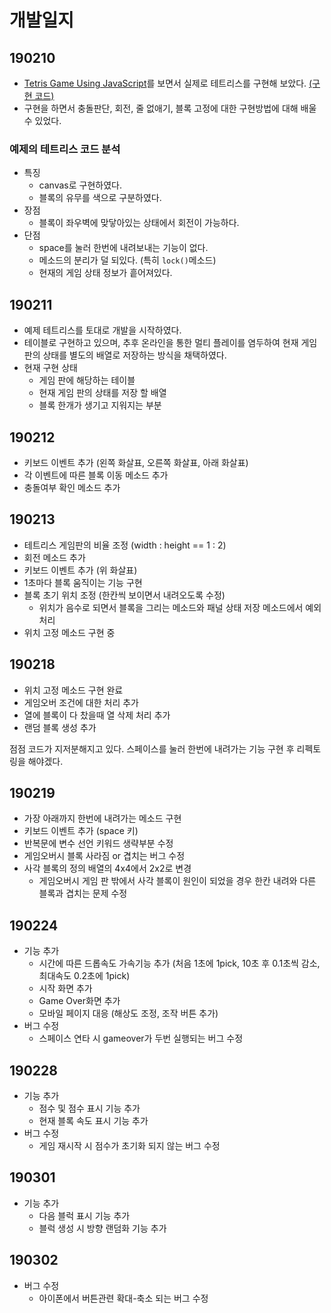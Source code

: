 # 개발일지

## 190210

- [Tetris Game Using JavaScript](https://youtu.be/HEsAr2Yt2do)를 보면서 실제로 테트리스를 구현해 보았다. [(구현 코드)](https://github.com/seungyeop-lee/tetris/tree/master/example-tetris)
- 구현을 하면서 충돌판단, 회전, 줄 없애기, 블록 고정에 대한 구현방법에 대해 배울 수 있었다.

### 예제의 테트리스 코드 분석

- 특징
  - canvas로 구현하였다.
  - 블록의 유무를 색으로 구분하였다.
- 장점
  - 블록이 좌우벽에 맞닿아있는 상태에서 회전이 가능하다.
- 단점
  - space를 눌러 한번에 내려보내는 기능이 없다.
  - 메소드의 분리가 덜 되있다. (특히 `lock()`메소드)
  - 현재의 게임 상태 정보가 흩어져있다.

## 190211

- 예제 테트리스를 토대로 개발을 시작하였다.
- 테이블로 구현하고 있으며, 추후 온라인을 통한 멀티 플레이를 염두하여 현재 게임 판의 상태를 별도의 배열로 저장하는 방식을 채택하였다.
- 현재 구현 상태
  - 게임 판에 해당하는 테이블
  - 현재 게임 판의 상태를 저장 할 배열
  - 블록 한개가 생기고 지워지는 부분

## 190212

- 키보드 이벤트 추가 (왼쪽 화살표, 오른쪽 화살표, 아래 화살표)
- 각 이벤트에 따른 블록 이동 메소드 추가
- 충돌여부 확인 메소드 추가

## 190213

- 테트리스 게임판의 비율 조정 (width : height == 1 : 2)
- 회전 메소드 추가
- 키보드 이벤트 추가 (위 화살표)
- 1초마다 블록 움직이는 기능 구현
- 블록 초기 위치 조정 (한칸씩 보이면서 내려오도록 수정)
  - 위치가 음수로 되면서 블록을 그리는 메소드와 패널 상태 저장 메소드에서 예외처리
- 위치 고정 메소드 구현 중

## 190218

- 위치 고정 메소드 구현 완료
- 게임오버 조건에 대한 처리 추가
- 열에 블록이 다 찼을때 열 삭제 처리 추가
- 랜덤 블록 생성 추가

점점 코드가 지저분해지고 있다. 스페이스를 눌러 한번에 내려가는 기능 구현 후 리펙토링을 해야겠다.

## 190219

- 가장 아래까지 한번에 내려가는 메소드 구현
- 키보드 이벤트 추가 (space 키)
- 반복문에 변수 선언 키워드 생략부분 수정
- 게임오버시 블록 사라짐 or 겹치는 버그 수정
- 사각 블록의 정의 배열의 4x4에서 2x2로 변경
  - 게임오버시 게임 판 밖에서 사각 블록이 원인이 되었을 경우 한칸 내려와 다른 블록과 겹치는 문제 수정

## 190224

- 기능 추가
  - 시간에 따른 드롭속도 가속기능 추가 (처음 1초에 1pick, 10초 후 0.1초씩 감소, 최대속도 0.2초에 1pick)
  - 시작 화면 추가
  - Game Over화면 추가
  - 모바일 페이지 대응 (해상도 조정, 조작 버튼 추가)
- 버그 수정
  - 스페이스 연타 시 gameover가 두번 실행되는 버그 수정

## 190228

- 기능 추가
  - 점수 및 점수 표시 기능 추가
  - 현재 블록 속도 표시 기능 추가
- 버그 수정
  - 게임 재시작 시 점수가 초기화 되지 않는 버그 수정

## 190301

- 기능 추가
  - 다음 블럭 표시 기능 추가
  - 블럭 생성 시 방향 랜덤화 기능 추가

## 190302

- 버그 수정
  - 아이폰에서 버튼관련 확대-축소 되는 버그 수정
